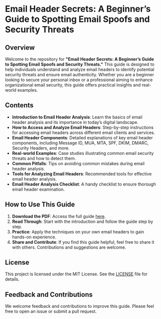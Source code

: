# Email Header Secrets: A Beginner’s Guide to Spotting Email Spoofs and Security Threats

## Overview

Welcome to the repository for **"Email Header Secrets: A Beginner’s Guide to Spotting Email Spoofs and Security Threats."** This guide is designed to help individuals understand and analyze email headers to identify potential security threats and ensure email authenticity. Whether you are a beginner looking to secure your personal inbox or a professional aiming to enhance organizational email security, this guide offers practical insights and real-world examples.

## Contents

- **Introduction to Email Header Analysis**: Learn the basics of email header analysis and its importance in today’s digital landscape.
- **How to Access and Analyze Email Headers**: Step-by-step instructions for accessing email headers across different email clients and services.
- **Email Header Components**: Detailed explanations of key email header components, including Message ID, MUA, MTA, SPF, DKIM, DMARC, Security Headers, and more.
- **Real-world Examples**: Case studies illustrating common email security threats and how to detect them.
- **Common Pitfalls**: Tips on avoiding common mistakes during email header analysis.
- **Tools for Analyzing Email Headers**: Recommended tools for effective email header analysis.
- **Email Header Analysis Checklist**: A handy checklist to ensure thorough email header examination.

## How to Use This Guide

1. **Download the PDF**: Access the full guide [here](https://drive.google.com/file/d/1coLbU3g6Ub5VsEr9QDvzL90zK8oVj_Pt/view?usp=sharing).
2. **Read Through**: Start with the introduction and follow the guide step by step.
3. **Practice**: Apply the techniques on your own email headers to gain hands-on experience.
4. **Share and Contribute**: If you find this guide helpful, feel free to share it with others. Contributions and suggestions are welcome.

## License

This project is licensed under the MIT License. See the [LICENSE](LICENSE) file for details.

## Feedback and Contributions

We welcome feedback and contributions to improve this guide. Please feel free to open an issue or submit a pull request.
